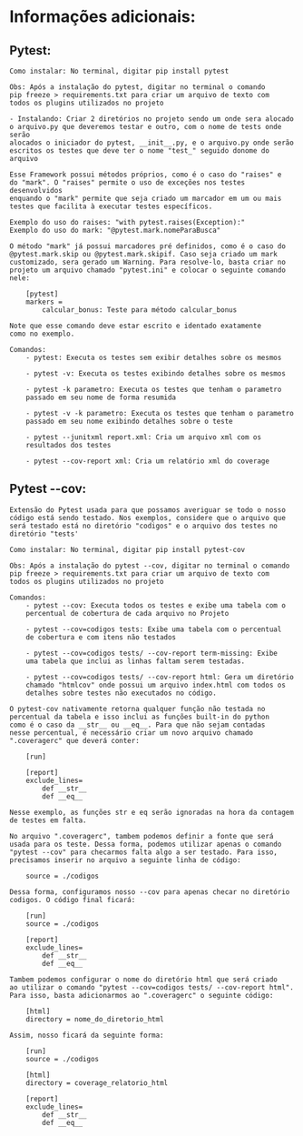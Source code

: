 # Informações adicionais:

## Pytest:
    Como instalar: No terminal, digitar pip install pytest

    Obs: Após a instalação do pytest, digitar no terminal o comando
    pip freeze > requirements.txt para criar um arquivo de texto com
    todos os plugins utilizados no projeto

    - Instalando: Criar 2 diretórios no projeto sendo um onde sera alocado
    o arquivo.py que deveremos testar e outro, com o nome de tests onde serão
    alocados o iniciador do pytest, __init__.py, e o arquivo.py onde serão
    escritos os testes que deve ter o nome "test_" seguido donome do arquivo

    Esse Framework possui métodos próprios, como é o caso do "raises" e
    do "mark". O "raises" permite o uso de exceções nos testes desenvolvidos
    enquando o "mark" permite que seja criado um marcador em um ou mais 
    testes que facilita à executar testes específicos.

    Exemplo do uso do raises: "with pytest.raises(Exception):"
    Exemplo do uso do mark: "@pytest.mark.nomeParaBusca"

    O método "mark" já possui marcadores pré definidos, como é o caso do
    @pytest.mark.skip ou @pytest.mark.skipif. Caso seja criado um mark
    customizado, sera gerado um Warning. Para resolve-lo, basta criar no
    projeto um arquivo chamado "pytest.ini" e colocar o seguinte comando
    nele: 

        [pytest]
        markers =
            calcular_bonus: Teste para método calcular_bonus

    Note que esse comando deve estar escrito e identado exatamente
    como no exemplo.

    Comandos:
        - pytest: Executa os testes sem exibir detalhes sobre os mesmos

        - pytest -v: Executa os testes exibindo detalhes sobre os mesmos

        - pytest -k parametro: Executa os testes que tenham o parametro
        passado em seu nome de forma resumida

        - pytest -v -k parametro: Executa os testes que tenham o parametro
        passado em seu nome exibindo detalhes sobre o teste

        - pytest --junitxml report.xml: Cria um arquivo xml com os 
        resultados dos testes

        - pytest --cov-report xml: Cria um relatório xml do coverage

        

## Pytest --cov:
    Extensão do Pytest usada para que possamos averiguar se todo o nosso
    código está sendo testado. Nos exemplos, considere que o arquivo que 
    será testado está no diretório "codigos" e o arquivo dos testes no 
    diretório "tests'

    Como instalar: No terminal, digitar pip install pytest-cov

    Obs: Após a instalação do pytest --cov, digitar no terminal o comando
    pip freeze > requirements.txt para criar um arquivo de texto com
    todos os plugins utilizados no projeto

    Comandos:
        - pytest --cov: Executa todos os testes e exibe uma tabela com o 
        percentual de cobertura de cada arquivo no Projeto

        - pytest --cov=codigos tests: Exibe uma tabela com o percentual 
        de cobertura e com itens não testados

        - pytest --cov=codigos tests/ --cov-report term-missing: Exibe
        uma tabela que inclui as linhas faltam serem testadas.

        - pytest --cov=codigos tests/ --cov-report html: Gera um diretório
        chamado "htmlcov" onde possui um arquivo index.html com todos os
        detalhes sobre testes não executados no código. 

    O pytest-cov nativamente retorna qualquer função não testada no
    percentual da tabela e isso inclui as funções built-in do python
    como é o caso da __str__ ou __eq__. Para que não sejam contadas
    nesse percentual, é necessário criar um novo arquivo chamado 
    ".coveragerc" que deverá conter:

        [run]

        [report]
        exclude_lines=
            def __str__
            def __eq__            

    Nesse exemplo, as funções str e eq serão ignoradas na hora da contagem
    de testes em falta.

    No arquivo ".coveragerc", tambem podemos definir a fonte que será 
    usada para os teste. Dessa forma, podemos utilizar apenas o comando 
    "pytest --cov" para checarmos falta algo a ser testado. Para isso,
    precisamos inserir no arquivo a seguinte linha de código:

        source = ./codigos

    Dessa forma, configuramos nosso --cov para apenas checar no diretório
    codigos. O código final ficará:

        [run]
        source = ./codigos

        [report]
        exclude_lines=
            def __str__
            def __eq__

    Tambem podemos configurar o nome do diretório html que será criado
    ao utilizar o comando "pytest --cov=codigos tests/ --cov-report html".
    Para isso, basta adicionarmos ao ".coveragerc" o seguinte código:

        [html]
        directory = nome_do_diretorio_html

    Assim, nosso ficará da seguinte forma:

        [run]
        source = ./codigos

        [html]
        directory = coverage_relatorio_html

        [report]
        exclude_lines=
            def __str__
            def __eq__
        